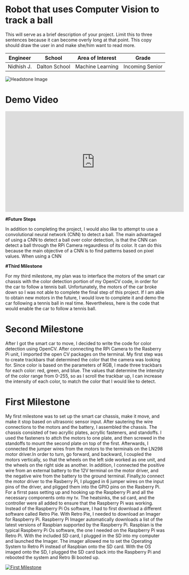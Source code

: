 ﻿# Robot that uses Computer Vision to track a ball
This will serve as a brief description of your project. Limit this to three sentences because it can become overly long at that point. This copy should draw the user in and make she/him want to read more.

| **Engineer** | **School** | **Area of Interest** | **Grade** |
|:--:|:--:|:--:|:--:|
| Nidhish J. | Dalton School | Machine Learning | Incoming Senior

![Headstone Image](https://drive.google.com/file/d/10lm1vrbER0-bHh9HmiK1VmBPuYHyQtlV/view?usp=sharing)
  
# Demo Video
<iframe width="560" height="315" src="https://www.youtube.com/embed/wRQpSg9gZ8w" title="YouTube video player" frameborder="0" allow="accelerometer; autoplay; clipboard-write; encrypted-media; gyroscope; picture-in-picture" allowfullscreen></iframe>

**#Future Steps**

In addition to completing the project, I would also like to attempt to use a convolutional neural network (CNN) to detect a ball. The main advantaged of using a CNN to detect a ball over color detection, is that the CNN can detect a ball through the RPi Camera regaurdless of its color. It can do this because the main objective of a CNN is to find patterns based on pixel values. When using a CNN 

**#Third Milestone**

For my third milestone, my plan was to interface the motors of the smart car chassis with the color detection portion of my OpenCV code, in order for the car to follow a tennis ball. Unfortunately, the motors of the car broke down so I was not able to complete the final step of this project. If I am able to obtain new motors in the future, I would love to complete it and demo the car following a tennis ball in real time. Nevertheless, here is the code that would enable the car to follow a tennis ball. 

# Second Milestone
After I got the smart car to move, I decided to write the code for color detection using OpenCV. After connecting the RPi Camera to the Rasberry Pi unit, I imported the open CV packages on the terminal. My first step was to create trackbars that determined the color that the camera was looking for. Since color is based on the parameters of RGB, I made three trackbars for each color: red, green, and blue. The values that determine the intensity of the color range from 0-255, so as I scroll the trackbar up, I can increase the intensity of each color, to match the color that I would like to detect. 

# First Milestone
  

My first milestone was to set up the smart car chassis, make it move, and make it stop based on ultrasonic sensor input. After sautering the wire connections to the motors and the battery, I assembled the chassis. The chassis consisted of two acryllic plates, acryllic fasteners, and standoffs. I used the fasteners to attch the motors to one plate, and then screwed in the standoffs to mount the second plate on top of the first. Afterwards, I connected the jumper wires from the motors to the terminals on the LN298 motor driver.In order to turn, go forward, and backward, I coupled the motors vertically, so that the wheels on the left side worked as one unit, and the wheels on the right side as another. In addition, I connected the positive wire from an external battery to the 12V terminal on the motor driver, and the negative wire from the battery to the ground terminal. Finally,to connect the motor driver to the Rasberry Pi, I plugged in 6 jumper wires on the input pins of the driver, and pligged them into the GPIO pins on the Rasberry Pi.   For a firrst pass setting up and hooking up the Raspberry Pi and all the necessary components onto my tv. The heatsinks, the sd card, and the controller were all added to ensure that the Raspberry Pi was working. Instead of the Raspberry Pi Os software, I had to first download a different software called Retro Pie. With Retro Pie, I needed to download an Imager for Raspberry Pi. Raspberry Pi Imager automatically downloads a list of the latest versions of Raspbian supported by the Raspberry Pi. Raspbian is the typical Raspberry Pi Os software, the one I needed on the Raspberry Pi was Retro Pi. With the included SD card, I plugged in the SD into my computer and launched the Imager. The imager allowed me to set the Operating System to Retro Pi instead of Raspbian onto the SD card. With the OS imaged onto the SD, I plugged the SD card back into the Raspberry Pi and rebooted the system and Retro Bi booted up.

[![First Milestone](https://res.cloudinary.com/marcomontalbano/image/upload/v1628882776/video_to_markdown/images/youtube--wG_nFzH9Mx0-c05b58ac6eb4c4700831b2b3070cd403.jpg)](https://youtu.be/wG_nFzH9Mx0 "First Milestone")
